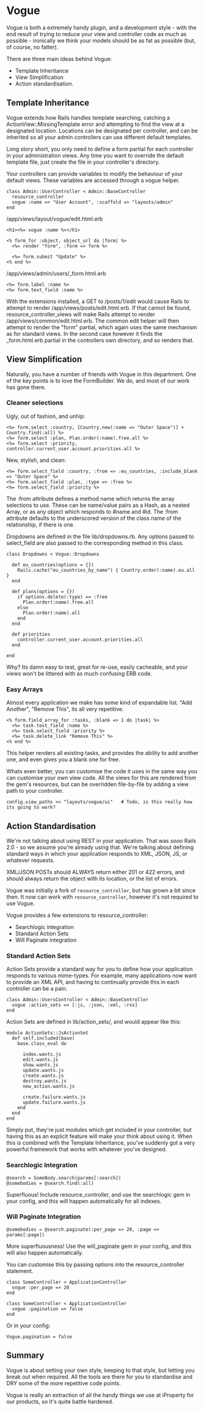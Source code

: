 # Vogue

Vogue is both a extremely handy plugin, and a development style - with the end result of trying to reduce your view and controller code as much as possible - ironically we think your models should be as fat as possible (but, of course, no fatter).

There are three main ideas behind Vogue:

* Template Inheritance
* View Simplification
* Action standardisation.

## Template Inheritance

Vogue extends how Rails handles template searching, catching a ActionView::MissingTemplate error and attempting to find the view at a designated location. Locations can be designated per controller, and can be inherited so all your admin controllers can use different default templates.

Long story short, you only need to define a form partial for each controller in your administration views. Any time you want to override the default template file, just create the file in your controller's directory.

Your controllers can provide variables to modify the behaviour of your default views. These variables are accessed through a vogue helper.

    class Admin::UserController < Admin::BaseController
      resource_controller
      vogue :name => "User Account", :scaffold => "layouts/admin"
    end

/app/views/layout/vogue/edit.html.erb

    <h1><%= vogue :name %></h1>

    <% form_for :object, object_url do |form| %>
      <%= render "form", :form => form %>

      <%= form.submit "Update" %>
    <% end %>

/app/views/admin/users/_form.html.erb

    <%= form.label :name %>
    <%= form.text_field :name %>

With the extensions installed, a GET to /posts/1/edit would cause Rails to attempt to render /app/views/posts/edit.html.erb. If that cannot be found, resource_controller_views will make Rails attempt to render /app/views/common/edit.html.erb. The common edit helper will then attempt to render the "form" partial, which again uses the same mechanism as for standard views. In the second case however it finds the _form.html.erb partial in the controllers own directory, and so renders that.

## View Simplification

Naturally, you have a number of friends with Vogue in this department. One of the key points is to love the FormBuilder. We do, and most of our work has gone there.

### Cleaner selections

Ugly, out of fashion, and unhip:

    <%= form.select :country, [Country.new(:name => "Outer Space")] + Country.find(:all) %>
    <%= form.select :plan, Plan.order(:name).free.all %>
    <%= form.select :priority, controller.current_user.account.priorities.all %>

New, stylish, and clean:

    <%= form.select_field :country, :from => :eu_countries, :include_blank => "Outer Space" %>
    <%= form.select_field :plan, :type => :free %>
    <%= form.select_field :priority %>

The :from attribute defines a method name which returns the array selections to use. These can be name/value pairs as a Hash, as a nested Array, or as any object which responds to #name and #id. The :from attribute defaults to the underscored version of the class name of the relationship, if there is one.

Dropdowns are defined in the file lib/dropdowns.rb. Any options passed to select_field are also passed to the corresponding method in this class.

    class Dropdowns < Vogue::Dropdowns

      def eu_countries(options = {})
        Rails.cache("eu_countries_by_name") { Country.order(:name).eu.all }
      end

      def plans(options = {})
        if options.delete(:type) == :free
          Plan.order(:name).free.all
        else
          Plan.order(:name).all
        end
      end

      def priorities
        controller.current_user.account.priorities.all
      end
  
    end

Why? Its damn easy to test, great for re-use, easily cacheable, and your views won't be littered with as much confusing ERB code.

### Easy Arrays

Almost every application we make has some kind of expandable list. "Add Another", "Remove This", its all very repetitive.

    <% form.field_array_for :tasks, :blank => 1 do |task| %>
      <%= task.text_field :name %>
      <%= task.select_field :priority %>
      <%= task.delete_link "Remove This" %>
    <% end %>

This helper renders all existing tasks, and provides the ability to add another one, and even gives you a blank one for free.

Whats even better, you can customise the code it uses in the same way you can customise your own view code. All the views for this are rendered from the gem's resources, but can be overridden file-by-file by adding a view path to your controller.

    config.view_paths << "layouts/vogue/ui"   # Todo, is this really how its going to work?

## Action Standardisation

We're not talking about using REST in your application. That was _sooo_ Rails 2.0 - so we assume you're already using that. We're talking about defining standard ways in which your application responds to XML, JSON, JS, or whatever requests. 

XML/JSON POSTs should ALWAYS return either 201 or 422 errors, and should always return the object with its location, or the list of errors.

Vogue was initially a fork of `resource_controller`, but has grown a bit since then. It now can work with `resource_controller`, however it's not required to use Vogue.

Vogue provides a few extensions to resource_controller:

* Searchlogic integration
* Standard Action Sets
* Will Paginate integration

### Standard Action Sets

Action Sets provide a standard way for you to define how your application responds to various mime-types. For example, many applications now want to provide an XML API, and having to continually provide this in each controller can be a pain.

    class Admin::UsersController < Admin::BaseController
      vogue :action_sets => [:js, :json, :xml, :rss]
    end

Action Sets are defined in lib/action_sets/, and would appear like this:

    module ActionSets::JsActionSet
      def self.included(base)
        base.class_eval do

          index.wants.js
          edit.wants.js
          show.wants.js
          update.wants.js
          create.wants.js
          destroy.wants.js
          new_action.wants.js

          create.failure.wants.js
          update.failure.wants.js
        end
      end
    end

Simply put, they're just modules which get included in your controller, but having this as an explicit feature will make your think about using it. When this is combined with the Template Inheritance, you've suddenly got a very powerful framework that works with whatever you've designed.

### Searchlogic Integration

    @search = SomeBody.search(params[:search])
    @somebodies = @search.find(:all)

Superfluous! Include resource_controller, and use the searchlogic gem in your config, and this will happen automatically for all indexes.

### Will Paginate Integration

    @somebodies = @search.paginate(:per_page => 20, :page => params[:page])

More superfluousness! Use the will_paginate gem in your config, and this will also happen automatically.

You can customise this by passing options into the resource_controller statement.

    class SomeController < ApplicationController
      vogue :per_page => 20
    end

    class SomeController < ApplicationController
      vogue :pagination => false
    end

Or in your config:

    Vogue.pagination = false


## Summary

Vogue is about setting your own style, keeping to that style, but letting you break out when required. All the tools are there for you to standardise and DRY some of the more repetitive code points.

Vogue is really an extraction of all the handy things we use at iProperty for our products, so it's quite battle hardened.

